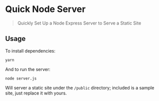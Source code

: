 # Quick Node Server

> Quickly Set Up a Node Express Server to Serve a Static Site

## Usage

To install dependencies:

```
yarn
```

And to run the server:

```
node server.js
```

Will server a static site under the `/public` directory; included is a sample site, just replace it with yours.
